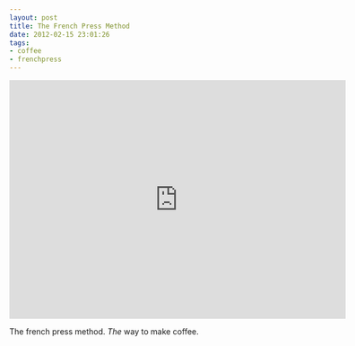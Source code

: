 ```yaml
---
layout: post
title: The French Press Method
date: 2012-02-15 23:01:26
tags:
- coffee
- frenchpress
---
```


<iframe src="http://player.vimeo.com/video/18524628?title=0&amp;byline=0&amp;portrait=0" width="600" height="425" frameborder="0" webkitAllowFullScreen mozallowfullscreen allowFullScreen></iframe>

The french press method. *The* way to make coffee.